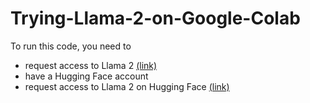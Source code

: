 # Trying-Llama-2-on-Google-Colab

To run this code, you need to
* request access to Llama 2 [(link)](https://ai.meta.com/resources/models-and-libraries/llama-downloads/)
* have a Hugging Face account
* request access to Llama 2 on Hugging Face [(link)](https://huggingface.co/meta-llama/Llama-2-7b-chat-hf)
